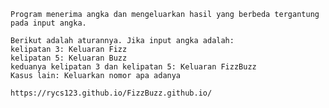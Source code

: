     Program menerima angka dan mengeluarkan hasil yang berbeda tergantung pada input angka.
    
    Berikut adalah aturannya. Jika input angka adalah:
    kelipatan 3: Keluaran Fizz
    kelipatan 5: Keluaran Buzz
    keduanya kelipatan 3 dan kelipatan 5: Keluaran FizzBuzz
    Kasus lain: Keluarkan nomor apa adanya

    https://rycs123.github.io/FizzBuzz.github.io/
